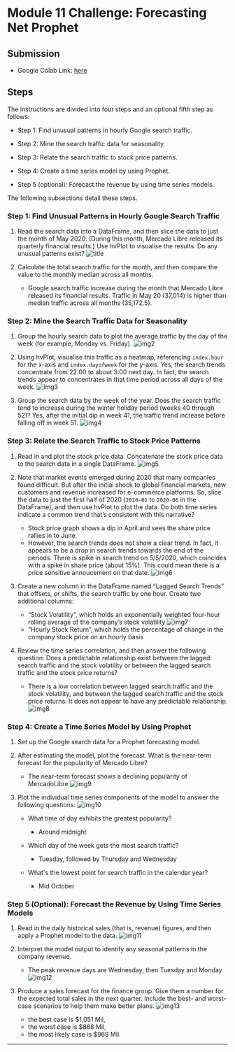 # Module 11 Challenge: Forecasting Net Prophet

## Submission

- Google Colab Link: [here](https://colab.research.google.com/drive/1p1oYucqyjLSk2QfLGGdEucEz4RLYNUUX#scrollTo=nZOnWsJnX7Na)

## Steps

The instructions are divided into four steps and an optional fifth step as follows:

- Step 1: Find unusual patterns in hourly Google search traffic.

- Step 2: Mine the search traffic data for seasonality.

- Step 3: Relate the search traffic to stock price patterns.

- Step 4: Create a time series model by using Prophet.

- Step 5 (optional): Forecast the revenue by using time series models.

The following subsections detail these steps.

### Step 1: Find Unusual Patterns in Hourly Google Search Traffic

1. Read the search data into a DataFrame, and then slice the data to just the month of May 2020. (During this month, Mercado Libre released its quarterly financial results.) Use hvPlot to visualise the results. Do any unusual patterns exist?
   ![title](./Resources/1.PNG)

2. Calculate the total search traffic for the month, and then compare the value to the monthly median across all months.
   - Google search traffic increase during the month that Mercado Libre released its financial results. Traffic in May 20 (37,014) is higher than median traffic across all months (35,172.5).

### Step 2: Mine the Search Traffic Data for Seasonality

1. Group the hourly search data to plot the average traffic by the day of the week (for example, Monday vs. Friday).
   ![img2](./Resources/2.PNG)

2. Using hvPlot, visualise this traffic as a heatmap, referencing `index.hour` for the x-axis and `index.dayofweek` for the y-axis. Yes, the search trends concentrate from 22:00 to about 3:00 next day. In fact, the search trends appear to concentrates in that time period across all days of the week.
   ![img3](./Resources/3.PNG)

3. Group the search data by the week of the year. Does the search traffic tend to increase during the winter holiday period (weeks 40 through 52)? Yes, after the initial dip in week 41, the traffic trend increase before falling off in week 51.
   ![img4](./Resources/4.PNG)

### Step 3: Relate the Search Traffic to Stock Price Patterns

1. Read in and plot the stock price data. Concatenate the stock price data to the search data in a single DataFrame.
   ![img5](./Resources/5.PNG)

2. Note that market events emerged during 2020 that many companies found difficult. But after the initial shock to global financial markets, new customers and revenue increased for e-commerce platforms. So, slice the data to just the first half of 2020 (`2020-01` to `2020-06` in the DataFrame), and then use hvPlot to plot the data. Do both time series indicate a common trend that’s consistent with this narrative?
   - Stock price graph shows a dip in April and sees the share price rallies in to June.
   - However, the search trends does not show a clear trend. In fact, it appears to be a drop in search trends towards the end of the periods. There is spike in search trend on 5/5/2020, which coincides with a spike in share price (about 15%). This could mean there is a price sensitive annoucement on that date.
     ![img6](./Resources/6.PNG)
3. Create a new column in the DataFrame named “Lagged Search Trends” that offsets, or shifts, the search traffic by one hour. Create two additional columns:

   - “Stock Volatility”, which holds an exponentially weighted four-hour rolling average of the company’s stock volatility
     ![img7](./Resources/7.PNG)
   - “Hourly Stock Return”, which holds the percentage of change in the company stock price on an hourly basis

4. Review the time series correlation, and then answer the following question: Does a predictable relationship exist between the lagged search traffic and the stock volatility or between the lagged search traffic and the stock price returns?
   - There is a low correlation between lagged search traffic and the stock volatility, and between the lagged search traffic and the stock price returns. It does not appear to have any predictable relationship.
     ![img8](./Resources/8.PNG)

### Step 4: Create a Time Series Model by Using Prophet

1. Set up the Google search data for a Prophet forecasting model.

2. After estimating the model, plot the forecast. What is the near-term forecast for the popularity of Mercado Libre?

   - The near-term forecast shows a declining popularity of MercadoLibre
     ![img9](./Resources/9.PNG)

3. Plot the individual time series components of the model to answer the following questions:
   ![img10](./Resources/10.PNG)

   - What time of day exhibits the greatest popularity?

     - Around midnight

   - Which day of the week gets the most search traffic?

     - Tuesday, followed by Thursday and Wednesday

   - What's the lowest point for search traffic in the calendar year?
     - Mid October

### Step 5 (Optional): Forecast the Revenue by Using Time Series Models

1. Read in the daily historical sales (that is, revenue) figures, and then apply a Prophet model to the data.
   ![img11](./Resources/11.PNG)

2. Interpret the model output to identify any seasonal patterns in the company revenue.
   - The peak revenue days are Wednesday, then Tuesday and Monday
     ![img12](./Resources/12.PNG)
3. Produce a sales forecast for the finance group. Give them a number for the expected total sales in the next quarter. Include the best- and worst-case scenarios to help them make better plans.
   ![img13](./Resources/13.PNG)
   - the best case is $1,051 Mil,
   - the worst case is $888 Mil,
   - the most likely case is $969 Mil.

---
